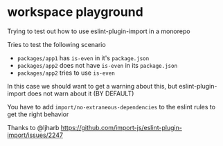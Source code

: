 # workspace playground

Trying to test out how to use eslint-plugin-import in a monorepo

Tries to test the following scenario

- `packages/app1` has `is-even` in it's `package.json`
- `packages/app2` does not have `is-even` in its `package.json`
- `packages/app2` tries to use `is-even`

In this case we should want to get a warning about this, but
eslint-plugin-import does not warn about it (BY DEFAULT)

You have to add `import/no-extraneous-dependencies` to the eslint rules to get the right behavior

Thanks to @ljharb https://github.com/import-js/eslint-plugin-import/issues/2247
